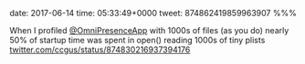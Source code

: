 date: 2017-06-14
time: 05:33:49+0000
tweet: 874862419859963907
%%%

When I profiled [@OmniPresenceApp](https://twitter.com/OmniPresenceApp) with 1000s of files (as you do) nearly 50% of startup time was spent in open() reading 1000s of tiny plists [twitter.com/ccgus/status/874830216937394176](https://twitter.com/ccgus/status/874830216937394176)

